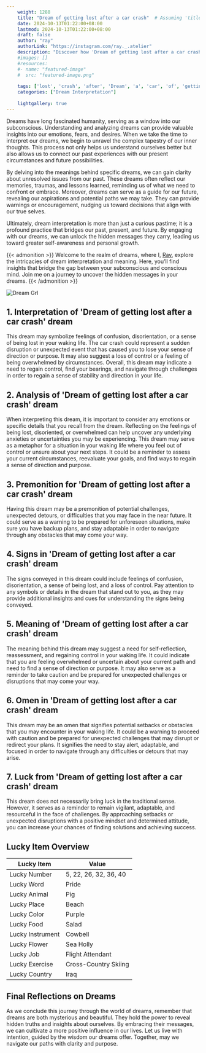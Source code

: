 ```yaml
---
    weight: 1288
    title: "Dream of getting lost after a car crash"  # Assuming 'title' column exists
    date: 2024-10-13T01:22:00+08:00
    lastmod: 2024-10-13T01:22:00+08:00
    draft: false
    author: "ray"
    authorLink: "https://instagram.com/ray._.atelier"
    description: "Discover how 'Dream of getting lost after a car crash' can interpret your future and uncover its significant meanings in your life."
    #images: []
    #resources:
    #- name: "featured-image"
    #  src: "featured-image.png"
    
    tags: ['lost', 'crash', 'after', 'Dream', 'a', 'car', 'of', 'getting']
    categories: ["Dream Interpretation"]
    
    lightgallery: true
---
```

    
Dreams have long fascinated humanity, serving as a window into our subconscious. Understanding and analyzing dreams can provide valuable insights into our emotions, fears, and desires. When we take the time to interpret our dreams, we begin to unravel the complex tapestry of our inner thoughts. This process not only helps us understand ourselves better but also allows us to connect our past experiences with our present circumstances and future possibilities.

By delving into the meanings behind specific dreams, we can gain clarity about unresolved issues from our past. These dreams often reflect our memories, traumas, and lessons learned, reminding us of what we need to confront or embrace. Moreover, dreams can serve as a guide for our future, revealing our aspirations and potential paths we may take. They can provide warnings or encouragement, nudging us toward decisions that align with our true selves.

Ultimately, dream interpretation is more than just a curious pastime; it is a profound practice that bridges our past, present, and future. By engaging with our dreams, we can unlock the hidden messages they carry, leading us toward greater self-awareness and personal growth.

{{< admonition >}}
Welcome to the realm of dreams, where I, [Ray](https://instagram.com/ray._.atelier), explore the intricacies of dream interpretation and meaning. Here, you’ll find insights that bridge the gap between your subconscious and conscious mind. Join me on a journey to uncover the hidden messages in your dreams.
{{< /admonition >}}

![Dream Grl](https://cdn.pixabay.com/photo/2017/11/02/03/35/gothic-2910057_1280.jpg "Dream Grl")

## 1. Interpretation of 'Dream of getting lost after a car crash' dream
 This dream may symbolize feelings of confusion, disorientation, or a sense of being lost in your waking life. The car crash could represent a sudden disruption or unexpected event that has caused you to lose your sense of direction or purpose. It may also suggest a loss of control or a feeling of being overwhelmed by circumstances. Overall, this dream may indicate a need to regain control, find your bearings, and navigate through challenges in order to regain a sense of stability and direction in your life.

## 2. Analysis of 'Dream of getting lost after a car crash' dream
 When interpreting this dream, it is important to consider any emotions or specific details that you recall from the dream. Reflecting on the feelings of being lost, disoriented, or overwhelmed can help uncover any underlying anxieties or uncertainties you may be experiencing. This dream may serve as a metaphor for a situation in your waking life where you feel out of control or unsure about your next steps. It could be a reminder to assess your current circumstances, reevaluate your goals, and find ways to regain a sense of direction and purpose.

## 3. Premonition for 'Dream of getting lost after a car crash' dream
 Having this dream may be a premonition of potential challenges, unexpected detours, or difficulties that you may face in the near future. It could serve as a warning to be prepared for unforeseen situations, make sure you have backup plans, and stay adaptable in order to navigate through any obstacles that may come your way.

## 4. Signs in 'Dream of getting lost after a car crash' dream
 The signs conveyed in this dream could include feelings of confusion, disorientation, a sense of being lost, and a loss of control. Pay attention to any symbols or details in the dream that stand out to you, as they may provide additional insights and cues for understanding the signs being conveyed.

## 5. Meaning of 'Dream of getting lost after a car crash' dream
 The meaning behind this dream may suggest a need for self-reflection, reassessment, and regaining control in your waking life. It could indicate that you are feeling overwhelmed or uncertain about your current path and need to find a sense of direction or purpose. It may also serve as a reminder to take caution and be prepared for unexpected challenges or disruptions that may come your way.

## 6. Omen in 'Dream of getting lost after a car crash' dream
 This dream may be an omen that signifies potential setbacks or obstacles that you may encounter in your waking life. It could be a warning to proceed with caution and be prepared for unexpected challenges that may disrupt or redirect your plans. It signifies the need to stay alert, adaptable, and focused in order to navigate through any difficulties or detours that may arise.

## 7. Luck from 'Dream of getting lost after a car crash' dream
 This dream does not necessarily bring luck in the traditional sense. However, it serves as a reminder to remain vigilant, adaptable, and resourceful in the face of challenges. By approaching setbacks or unexpected disruptions with a positive mindset and determined attitude, you can increase your chances of finding solutions and achieving success.

## Lucky Item Overview
| Lucky Item          | Value              |
|---------------|--------------------|
| Lucky Number        | 5, 22, 26, 32, 36, 40  |
| Lucky Word          | Pride |
| Lucky Animal        | Pig |
| Lucky Place         | Beach     |
| Lucky Color         | Purple     |
| Lucky Food          | Salad      |
| Lucky Instrument    | Cowbell |
| Lucky Flower        | Sea Holly    |
| Lucky Job           | Flight Attendant       |
| Lucky Exercise      | Cross-Country Skiing  |
| Lucky Country       | Iraq    |


##  Final Reflections on Dreams

As we conclude this journey through the world of dreams, remember that dreams are both mysterious and beautiful. They hold the power to reveal hidden truths and insights about ourselves. By embracing their messages, we can cultivate a more positive influence in our lives. Let us live with intention, guided by the wisdom our dreams offer. Together, may we navigate our paths with clarity and purpose.
